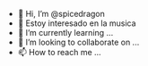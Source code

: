 - 👋 Hi, I’m @spicedragon
- 👀 Estoy interesado en la musica
- 🌱 I’m currently learning ...
- 💞️ I’m looking to collaborate on ...
- 📫 How to reach me ...

<!---
spicedragon/spicedragon is a ✨ special ✨ repository because its `README.md` (this file) appears on your GitHub profile.
You can click the Preview link to take a look at your changes.
--->
